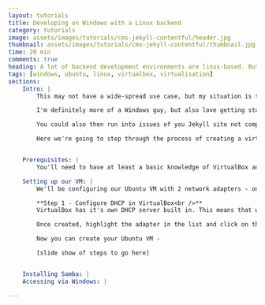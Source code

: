 ```yaml
---
layout: tutorials
title: Developing on Windows with a Linux backend
category: tutorials
image: assets/images/tutorials/cms-jekyll-contentful/header.jpg
thumbnail: assets/images/tutorials/cms-jekyll-contentful/thumbnail.jpg
time: 20 min
comments: true
heading: A lot of backend development environments are linux-based. But what if wanted to use Windows to do all your coding and design work. You can setup a linux-based virtual server, using something like VirtualBox, to handle all your builds and then use Windows to do all your coding
tags: [windows, ubuntu, linux, virtualbox, virtualisation]
sections:
    Intro: |
        This may not have a wide-spread use case, but my situation is that I like to have all my backend tooling run on Linux (mainly Ubuntu) and then use Windows to do all my code editing, and frontend design work.

        I'm definitely more of a Windows guy, but also love getting stuck into all things Linux based. Take Jekyll for example. That can run on L`inux just by running a simple ```gem install jekyll``` ruby command. But getting it run on Windows, while doable use this brilliant guide, does mean having to install a whole bunch of extra tools.

        You could also then run into issues of you Jekyll site not compiling on hosting sites like Netlify if you have built everything using Windows. It's also best to keep the development platform consistent.

        Here we're going to step through the process of creating a virtual Ubuntu Server running in VirtualBox using Windows as the host. The by enabling the Samba file server we can share out files to our Windows host and access then via Windows Explorer. We'll use a Jekyll site repository, clone it in our Linux vm, then access it in Atom in Windows. Let's go!


    Prerequisites: |
        You'll need to have at least a basic knowledge of VirtualBox and linux-based commands to follow along. Make sure VirtualBox is installed and you've downloaded the latest Ubuntu Server release - I'm using 16.04 in this tutorial

    Setting up our VM: |
        We'll be configuring our Ubuntu VM with 2 network adapters - one as a bridged adapter for access to your local network and internet, and one as a host-only adapter. This sets up a network between only your Windows host and the VM. I've find this to be useful for when you're not connected to a local network, you can still connect to your VM via the host-only adapter.

        **Step 1 - Configure DHCP in VirtualBox<br />**
        VirtualBox has it's own DHCP server built in. This means that when a host-only adapter is connected it'll issue out an IP address within the range you have specified. This can then be used to SSH or UNC to the box from Windows. Go to File -> Preferences -> Network in VirtualBox and select the Host-only networks tab. If you don't already have an ethernet apapter in the list, click the + sign to create one.

        Once created, highlight the adapter in the list and click on the configure icon. Here you can set the Ip address of the virtual adpater, you can think of it as a virtual router, and the subnet mask. We'll leave the defaults as 192.168.56.1 and 255.255.255.0. Then click on the DHCP tab and make sure this is enabled - this is important. Set the mask and lower and upper address bounds - you can leave the defaults. Without this enabled you VM won't be assigned an IP and you'll have to configure a static one on it before you can access it from Windows.

        Now you can create your Ubuntu VM -

        [slide show of steps to go here]


    Installing Samba: |
    Accessing via Windows: |

---
```

